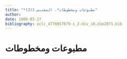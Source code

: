 ```yaml
---
title: "*مطبوعات ومخطوطات*. المقتبس 1(2)"
author: 
date: 1906-03-27
bibliography: oclc_4770057679-i_2-div_18.d1e2071.bib
---
```




#  مطبوعات ومخطوطات 

